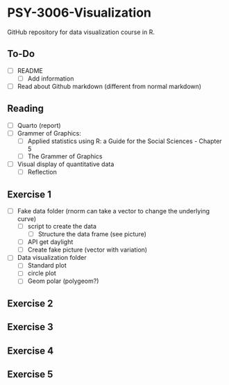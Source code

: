 # PSY-3006-Visualization

GitHub repository for data visualization course in R.


## To-Do
-   [ ] README
    - [ ] Add information 
-   [ ] Read about Github markdown (different from normal markdown)

## Reading
-   [ ] Quarto (report)
-   [ ] Grammer of Graphics:
    -   [ ] Applied statistics using R: a Guide for the Social Sciences - Chapter 5
    -   [ ] The Grammer of Graphics
-   [ ] Visual display of quantitative data
    -   [ ] Reflection

## Exercise 1
-   [ ] Fake data folder (rnorm can take a vector to change the underlying curve)
    -   [ ] script to create the data
        -   [ ] Structure the data frame (see picture)
    -   [ ] API get daylight
    -   [ ] Create fake picture (vector with variation)
-   [ ] Data visualization folder
    -   [ ] Standard plot
    -   [ ] circle plot
    -   [ ] Geom polar (polygeom?)

## Exercise 2

## Exercise 3

## Exercise 4

## Exercise 5

